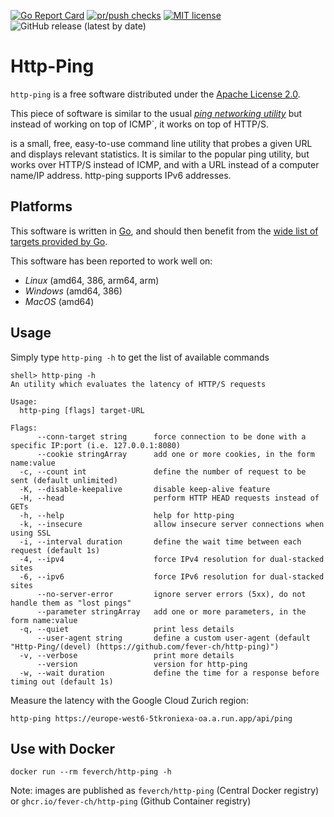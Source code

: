 [![Go Report Card](https://goreportcard.com/badge/github.com/fever-ch/http-ping)](https://goreportcard.com/report/github.com/fever-ch/http-ping)
[![pr/push checks](https://github.com/fever-ch/http-ping/actions/workflows/continuous-integration.yml/badge.svg)](https://github.com/fever-ch/http-ping/actions/workflows/continuous-integration.yml)
[![MIT license](https://img.shields.io/badge/license-Apache-brightgreen.svg)](https://opensource.org/licenses/Apache-2.0)
![GitHub release (latest by date)](https://img.shields.io/github/v/release/fever-ch/http-ping)

# Http-Ping

`http-ping` is a free software distributed under the [Apache License 2.0](LICENSE).

This piece of software is similar to the usual [_ping networking utility_](https://en.wikipedia.org/wiki/Ping_(networking_utility)) but instead of working on top of ICMP`, it works on top of
HTTP/S.

is a small, free, easy-to-use command line utility that probes a given URL and displays relevant statistics. It is similar to the popular ping utility, but works over HTTP/S instead of ICMP, and with a URL instead of a computer name/IP address. http-ping supports IPv6 addresses.

## Platforms

This software is written in [Go](https://go.dev), and should then benefit from the [wide list of targets provided by Go](https://go.dev/doc/install/source#environment).

This software has been reported to work well on:
- *Linux* (amd64, 386, arm64, arm)
- *Windows* (amd64, 386)
- *MacOS* (amd64)

## Usage

Simply type `http-ping -h` to get the list of available commands

```
shell> http-ping -h
An utility which evaluates the latency of HTTP/S requests

Usage:
  http-ping [flags] target-URL

Flags:
      --conn-target string      force connection to be done with a specific IP:port (i.e. 127.0.0.1:8080)
      --cookie stringArray      add one or more cookies, in the form name:value
  -c, --count int               define the number of request to be sent (default unlimited)
  -K, --disable-keepalive       disable keep-alive feature
  -H, --head                    perform HTTP HEAD requests instead of GETs
  -h, --help                    help for http-ping
  -k, --insecure                allow insecure server connections when using SSL
  -i, --interval duration       define the wait time between each request (default 1s)
  -4, --ipv4                    force IPv4 resolution for dual-stacked sites
  -6, --ipv6                    force IPv6 resolution for dual-stacked sites
      --no-server-error         ignore server errors (5xx), do not handle them as "lost pings"
      --parameter stringArray   add one or more parameters, in the form name:value
  -q, --quiet                   print less details
      --user-agent string       define a custom user-agent (default "Http-Ping/(devel) (https://github.com/fever-ch/http-ping)")
  -v, --verbose                 print more details
      --version                 version for http-ping
  -w, --wait duration           define the time for a response before timing out (default 1s)
```
Measure the latency with the Google Cloud Zurich region:
```
http-ping https://europe-west6-5tkroniexa-oa.a.run.app/api/ping
```

## Use with Docker
```shell
docker run --rm feverch/http-ping -h
```

Note: images are published as `feverch/http-ping` (Central Docker registry) or `ghcr.io/fever-ch/http-ping` (Github Container registry)